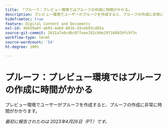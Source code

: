 ```yaml
---
title: 「プルーフ：プレビュー環境ではプルーフの作成に時間がかかる」
description: プレビュー環境でユーザーがプルーフを作成すると、プルーフの作成に非常に時間がかかります。
hidefromtoc: true
feature: Digital Content and Documents
exl-id: 4b659a0f-a693-4ebd-801b-d3ceb93cd85a
source-git-commit: 2631a7a9cd6c07feae192cb0e29f168929fc9f3c
workflow-type: tm+mt
source-wordcount: '54'
ht-degree: 100%

---
```


# プルーフ：プレビュー環境ではプルーフの作成に時間がかかる

<!--This article is by request. Article is on WF and WFP TOCs-->

プレビュー環境でユーザーがプルーフを作成すると、プルーフの作成に非常に時間がかかります。

_最初に報告されたのは 2023年4月26日（PT）です。_

